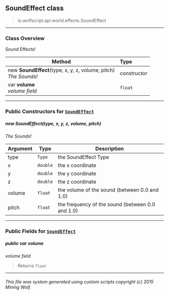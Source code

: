 ## SoundEffect __class__

>io.wolfscript.api.world.effects.SoundEffect

---

### Class Overview

Sound Effects!

Method | Type   
--- | :--- 
new __SoundEffect__(type, x, y, z, volume, pitch) <br> _The Sounds!_ | _constructor_
 var __volume__ <br> _volume field_ | `float`



---

### Public Constructors for [`SoundEffect`](SoundEffect.md)

##### <a id='soundeffect'></a>new __SoundEffect__(type, x, y, z, volume, pitch) 

_The Sounds!_

Argument | Type | Description  
--- | --- | --- 
type | `Type` | the SoundEffect Type
x | `double` | the x coordinate
y | `double` | the y coordinate
z | `double` | the z coordinate
volume | `float` | the volume of the sound (between 0.0 and 1.0)
pitch | `float` | the frequency of the sound (between 0.0 and 1.0)

---

### Public Fields for [`SoundEffect`](SoundEffect.md)

##### <a id='volume'></a>public  var __volume__

_volume field_

>Returns
>  `float`

---


###### This file was system generated using custom scripts copyright (c) 2015 Mining Wolf.
	

